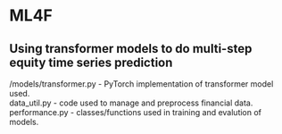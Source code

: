 # ML4F
## Using transformer models to do multi-step equity time series prediction
/models/transformer.py - PyTorch implementation of transformer model used. <br>
data_util.py - code used to manage and preprocess financial data. <br>
performance.py - classes/functions used in training and evalution of models. <br>
